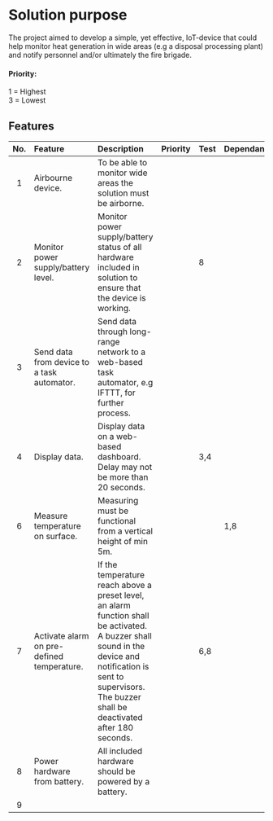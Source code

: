 # Solution purpose
The project aimed to develop a simple, yet effective, IoT-device that could help monitor heat generation in wide areas (e.g a disposal processing plant) and notify personnel and/or ultimately the fire brigade.

#### Priority:
1 = Highest</BR> 3 = Lowest

## Features
|No.|  Feature    |Description  |Priority   |Test   |Dependants     |
|:----:|:------------- |:---------------|:-------------|:----------|:----------|
|1    |Airbourne device.         |To be able to monitor wide areas the solution must be airborne.   ||
|2    |Monitor power supply/battery level.   | Monitor power supply/battery status of all hardware included in solution to ensure that the device is working.   |     |8
|3    |Send data from device to a task automator.      |Send data through long-range network to a web-based task automator, e.g IFTTT, for further process.   |   |
|4    |Display data.               |Display data on a web-based dashboard. Delay may not be more than 20 seconds.   | |3,4
|6    |Measure temperature on surface.  |   Measuring must be functional from a vertical height of min 5m.|                                                           | |1,8
|7    |Activate alarm on pre-defined temperature.| If the temperature reach above a preset level, an alarm function shall be activated. A buzzer shall sound in the device and notification is sent to supervisors. The buzzer shall be deactivated after 180 seconds.    ||6,8
|8    |Power hardware from battery.               | All included hardware should be powered by a battery.                                                               | |
|9   |   |   |   |

